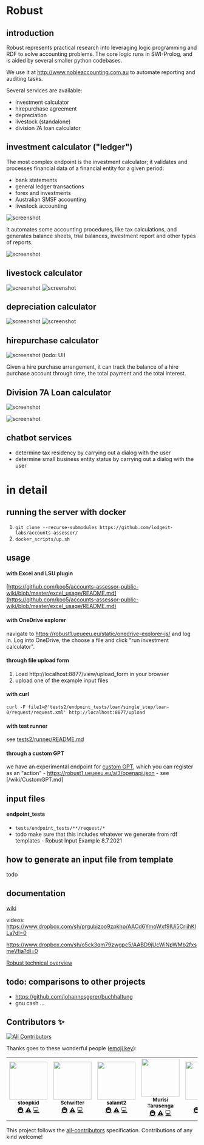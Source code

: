 [](mrkev2query: "
the “Accounts Assessor” below corresponds to:
products:robust kb:project_name ?x. 
?x rdf:value ?y.
")

# Robust
## introduction

[](mrkev2entity: "
the “This repository” below corresponds to:
codebases:labs_accounts_assessor
")

Robust represents practical research into leveraging logic programming and RDF to solve accounting problems.
The core logic runs in SWI-Prolog, and is aided by several smaller python codebases.

We use it at http://www.nobleaccounting.com.au to automate reporting and auditing tasks.

Several services are available:

[](mrkev2extra: "
products:accounts_assessor kb:has_service kb:investment_calculator
")

[](mrkev2query: "
the “investment calculator” below corresponds to:
investment calculator kb:investment_calculator rdfs:label ?x.
")

* investment calculator
* hirepurchase agreement
* depreciation
* livestock (standalone)
* division 7A loan calculator


## investment calculator ("ledger")
The most complex endpoint is the investment calculator; it validates and processes financial data of a financial entity for a given period:
* bank statements
* general ledger transactions
* forex and investments
* Australian SMSF accounting
* livestock accounting

![screenshot](wiki/img/readme/ic-sheets.png?raw=true)

It automates some accounting procedures, like tax calculations, and generates balance sheets, trial balances, investment report and other types of reports.

![screenshot](wiki/img/readme/ic-result.png?raw=true)


## livestock calculator
![screenshot](wiki/img/readme/livestock-standalone-sheet.png?raw=true)
![screenshot](wiki/img/readme/livestock-standalone-result.png?raw=true)


## depreciation calculator
![screenshot](wiki/img/readme/depreciation-sheets.png?raw=true)
![screenshot](wiki/img/readme/depreciation-result.png?raw=true)


## hirepurchase calculator
![screenshot](wiki/img/readme/hp-sheet.png?raw=true)
(todo: UI)

Given a hire purchase arrangement, it can track the balance of a hire purchase account through time, the total payment and the total interest.

## Division 7A Loan calculator
![screenshot](wiki/img/readme/Div7A-sheet.png?raw=true)

![screenshot](wiki/img/readme/Div7A-result.png?raw=true)




## chatbot services
* determine tax residency by carrying out a dialog with the user
* determine small business entity status by carrying out a dialog with the user



# in detail

## running the server with docker

1) `git clone --recurse-submodules https://github.com/lodgeit-labs/accounts-assessor/`
2) `docker_scripts/up.sh`

## usage

#### with Excel and LSU plugin
[https://github.com/koo5/accounts-assessor-public-wiki/blob/master/excel_usage/README.md](https://github.com/koo5/accounts-assessor-public-wiki/blob/master/excel_usage/README.md)

#### with OneDrive explorer
navigate to https://robust1.ueueeu.eu/static/onedrive-explorer-js/ and log in. Log into OneDrive, the choose a file and click "run investment calculator".

#### through file upload form
1) Load http://localhost:8877/view/upload_form in your browser
2) upload one of the example input files

#### with curl
```
curl -F file1=@'tests2/endpoint_tests/loan/single_step/loan-0/request/request.xml' http://localhost:8877/upload
```

#### with test runner
see [tests2/runner/README.md](tests2/runner/README.md)

#### through a custom GPT
we have an experimental endpoint for [custom GPT](https://openai.com/blog/introducing-gpts), which you can register as an "action" - https://robust1.ueueeu.eu/ai3/openapi.json - see [/wiki/CustomGPT.md]


## input files
#### endpoint_tests
* `tests/endpoint_tests/**/request/*`
* todo make sure that this includes whatever we generate from rdf templates - Robust Input Example 8.7.2021



## how to generate an input file from template
todo


## documentation
[wiki](wiki)

videos:
https://www.dropbox.com/sh/prgubjzoo9zpkhp/AACd6YmoWxf9IUi5CriihKlLa?dl=0

https://www.dropbox.com/sh/o5ck3qm79zwgpc5/AABD9jUcWiNpWMb2fxsmeVfia?dl=0

[Robust technical overview](https://www.youtube.com/playlist?list=PL1BSZVqCNKEu1tLZYSa_gAbbXpRV7KAa5)



## todo: comparisons to other projects
* https://github.com/johannesgerer/buchhaltung
* gnu cash
...

## Contributors ✨

<!-- ALL-CONTRIBUTORS-BADGE:START - Do not remove or modify this section -->
[![All Contributors](https://img.shields.io/badge/all_contributors-5-orange.svg?style=flat-square)](#contributors-)
<!-- ALL-CONTRIBUTORS-BADGE:END -->

Thanks goes to these wonderful people ([emoji key](https://allcontributors.org/docs/en/emoji-key)):

<!-- ALL-CONTRIBUTORS-LIST:START - Do not remove or modify this section -->
<!-- prettier-ignore-start -->
<!-- markdownlint-disable -->
<table>
  <tr>
    <td align="center"><a href="https://github.com/sto0pkid"><img src="https://avatars2.githubusercontent.com/u/9160425?v=4" width="100px;" alt=""/><br /><sub><b>stoopkid</b></sub></a><br /><a href="#infra-sto0pkid" title="Infrastructure (Hosting, Build-Tools, etc)">🚇</a> <a href="https://github.com/lodgeit-labs/accounts-assessor/commits?author=sto0pkid" title="Tests">⚠️</a> <a href="https://github.com/lodgeit-labs/accounts-assessor/commits?author=sto0pkid" title="Code">💻</a></td>
    <td align="center"><a href="https://github.com/Schwitter"><img src="https://avatars3.githubusercontent.com/u/8089563?v=4" width="100px;" alt=""/><br /><sub><b>Schwitter</b></sub></a><br /><a href="#infra-Schwitter" title="Infrastructure (Hosting, Build-Tools, etc)">🚇</a> <a href="https://github.com/lodgeit-labs/accounts-assessor/commits?author=Schwitter" title="Tests">⚠️</a> <a href="https://github.com/lodgeit-labs/accounts-assessor/commits?author=Schwitter" title="Code">💻</a></td>
    <td align="center"><a href="https://github.com/salamt2"><img src="https://avatars0.githubusercontent.com/u/2647629?v=4" width="100px;" alt=""/><br /><sub><b>salamt2</b></sub></a><br /><a href="#infra-salamt2" title="Infrastructure (Hosting, Build-Tools, etc)">🚇</a> <a href="https://github.com/lodgeit-labs/accounts-assessor/commits?author=salamt2" title="Tests">⚠️</a> <a href="https://github.com/lodgeit-labs/accounts-assessor/commits?author=salamt2" title="Code">💻</a></td>
    <td align="center"><a href="http://github.com/murisi"><img src="https://avatars0.githubusercontent.com/u/6886764?v=4" width="100px;" alt=""/><br /><sub><b>Murisi Tarusenga</b></sub></a><br /><a href="#infra-murisi" title="Infrastructure (Hosting, Build-Tools, etc)">🚇</a> <a href="https://github.com/lodgeit-labs/accounts-assessor/commits?author=murisi" title="Tests">⚠️</a> <a href="https://github.com/lodgeit-labs/accounts-assessor/commits?author=murisi" title="Code">💻</a></td>
    <td align="center"><a href="https://github.com/koo5"><img src="https://avatars1.githubusercontent.com/u/114276?v=4" width="100px;" alt=""/><br /><sub><b>koo5</b></sub></a><br /><a href="#infra-koo5" title="Infrastructure (Hosting, Build-Tools, etc)">🚇</a> <a href="https://github.com/lodgeit-labs/accounts-assessor/commits?author=koo5" title="Tests">⚠️</a> <a href="https://github.com/lodgeit-labs/accounts-assessor/commits?author=koo5" title="Code">💻</a></td>
  </tr>
</table>

<!-- markdownlint-enable -->
<!-- prettier-ignore-end -->
<!-- ALL-CONTRIBUTORS-LIST:END -->

This project follows the [all-contributors](https://github.com/all-contributors/all-contributors) specification. Contributions of any kind welcome!


[](mrkev2extra: "
products:robust kb:has_codebase codebases:labs_accounts_assessor.
products:robust kb:has_codebase codebases:LodgeITSmart.
")





